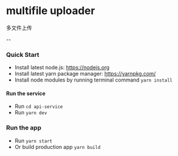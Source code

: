 # multifile uploader

多文件上传

--

### Quick Start

-   Install latest node.js: https://nodejs.org​
-   Install latest yarn package manager: https://yarnpkg.com/​
-   Install node modules by running terminal command `yarn install`

#### Run the service

-   Run `cd api-service`
-   Run `yarn dev`

### Run the app

-   Run `yarn start`
-   Or build production app `yarn build`
